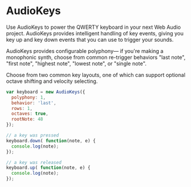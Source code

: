# AudioKeys

Use AudioKeys to power the QWERTY keyboard in your next Web Audio project. AudioKeys provides intelligent handling of key events, giving you key up and key down events that you can use to trigger your sounds.

AudioKeys provides configurable polyphony— if you're making a monophonic synth, choose from common re-trigger behaviors "last note", "first note", "highest note", "lowest note", or "single note".

Choose from two common key layouts, one of which can support optional octave shifting and velocity selecting.

```javascript
var keyboard = new AudioKeys({
  polyphony: 1,
  behavior: 'last',
  rows: 1,
  octaves: true,
  rootNote: 48
});

// a key was pressed
keyboard.down( function(note, e) {
  console.log(note);
});

// a key was released
keyboard.up( function(note, e) {
  console.log(note);
});
```